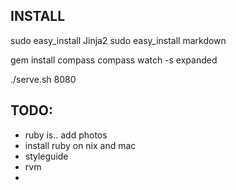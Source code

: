 
## INSTALL

sudo easy_install Jinja2
sudo easy_install markdown

gem install compass
compass watch -s expanded

./serve.sh 8080




## TODO:
  - ruby is.. add photos
  - install ruby on nix and mac
  - styleguide
  - rvm
  - 

